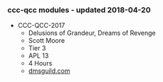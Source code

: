 ### ccc-qcc modules - updated 2018-04-20
* CCC-QCC-2017
  * Delusions of Grandeur, Dreams of Revenge
  * Scott Moore
  * Tier 3
  * APL 13
  * 4 Hours
  * [dmsguild.com](http://www.dmsguild.com/product/221415/CCCQCC2017-Delusions-of-Grandeur-Dreams-of-Revenge)
